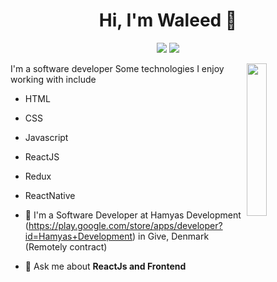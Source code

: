 
<h1 align="center">Hi, I'm Waleed 👋</h1>
<p align="center">
    <a href="https://twitter.com/waledk3mal"><img src="https://img.shields.io/badge/twitter-%231FA1F1?style=flat&logo=twitter&logoColor=white"/></a>
    <a href="https://www.linkedin.com/in/waledkamal"><img src="https://img.shields.io/badge/linkedin-%230177B5?style=flat&logo=linkedin&logoColor=white"/></a>
  </p>
  
  <img src="https://avatars.githubusercontent.com/u/55249888?v=4" align="right" width="25%"/>

I'm a software developer  Some technologies I enjoy working with include 

- HTML
- CSS
- Javascript
- ReactJS 
- Redux
- ReactNative

- 🔭 I'm a Software Developer at Hamyas Development (https://play.google.com/store/apps/developer?id=Hamyas+Development) in Give, Denmark (Remotely contract)
- 💬 Ask me about **ReactJs and Frontend**
